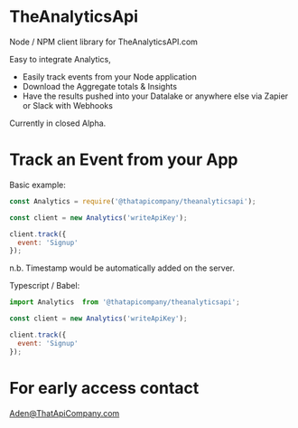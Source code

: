 # TheAnalyticsApi
Node / NPM client library for TheAnalyticsAPI.com

Easy to integrate Analytics, 

- Easily track events from your Node application
- Download the Aggregate totals & Insights
- Have the results pushed into your Datalake or anywhere else via Zapier or Slack with Webhooks

Currently in closed Alpha.

# Track an Event from your App

Basic example:

```javascript
const Analytics = require('@thatapicompany/theanalyticsapi');

const client = new Analytics('writeApiKey');

client.track({
  event: 'Signup'
});
```
n.b. Timestamp would be automatically added on the server.

Typescript / Babel:

```javascript
import Analytics  from '@thatapicompany/theanalyticsapi';

const client = new Analytics('writeApiKey');

client.track({
  event: 'Signup'
});
```

# For early access contact

Aden@ThatApiCompany.com